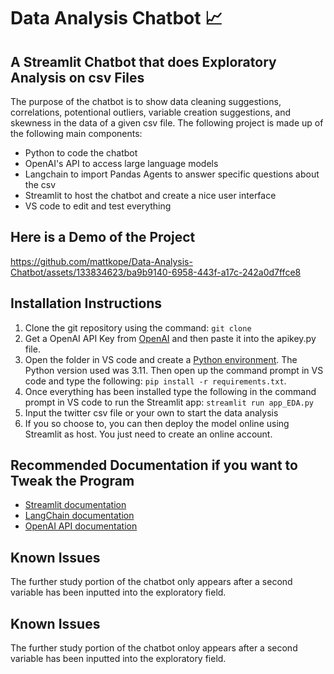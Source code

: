 # Data Analysis Chatbot 📈

## A Streamlit Chatbot that does Exploratory Analysis on csv Files

The purpose of the chatbot is to show data cleaning suggestions, correlations, potentional outliers, variable creation suggestions, and skewness in the data of a given csv file. The following project is made up of the following main components: 

- Python to code the chatbot
- OpenAI's API to access large language models
- Langchain to import Pandas Agents to answer specific questions about the csv
- Streamlit to host the chatbot and create a nice user interface
- VS code to edit and test everything

## Here is a Demo of the Project

https://github.com/mattkope/Data-Analysis-Chatbot/assets/133834623/ba9b9140-6958-443f-a17c-242a0d7ffce8

## Installation Instructions

1. Clone the git repository using the command: `git clone`
2. Get a OpenAI API Key from [OpenAI](https://platform.openai.com/api-keys) and then paste it into the apikey.py file.
3. Open the folder in VS code and create a [Python environment](https://code.visualstudio.com/docs/python/environments). The Python version used was 3.11. Then open up the command prompt in VS code and type the following: `pip install -r requirements.txt`.
4. Once everything has been installed type the following in the command prompt in VS code to run the Streamlit app: `streamlit run app_EDA.py`
5. Input the twitter csv file or your own to start the data analysis
6. If you so choose to, you can then deploy the model online using Streamlit as host. You just need to create an online account. 

## Recommended Documentation if you want to Tweak the Program

- [Streamlit documentation](https://docs.streamlit.io/)
- [LangChain documentation](https://python.langchain.com/docs/get_started/introduction) 
- [OpenAI API documentation](https://platform.openai.com/docs/introduction)

## Known Issues

The further study portion of the chatbot only appears after a second variable has been inputted into the exploratory field. 

## Known Issues

The further study portion of the chatbot onloy appears after a second variable has been inputted into the exploratory field. 

